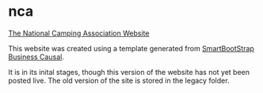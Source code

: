 # nca
[The National Camping Association Website](http://www.nationalcampingassociation.com/)

This website was created using a template generated from [SmartBootStrap Business Causal](https://blackrockdigital.github.io/startbootstrap-business-casual/). 

It is in its inital stages, though this version of the website has not yet been posted live. The old version of the site is stored in the legacy folder.
